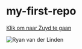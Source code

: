 # my-first-repo

[Klik om naar Zuyd te gaan](https://www.zuyd.nl/)

![Ryan van der Linden](https://th.bing.com/th/id/R.77c44ee03a253e1c9f61fca7a364e140?rik=lbRiX6iVti9KNQ&pid=ImgRaw&r=0&sres=1&sresct=1)
